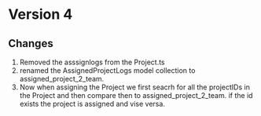 # Version 4

## Changes

1. Removed the asssignlogs from the Project.ts
2. renamed the AssignedProjectLogs model collection to assigned_project_2_team.
3. Now when assigning the Project we first seacrh for all the projectIDs in the Project and then compare then to assigned_project_2_team. if the id exists the project is assigned and vise versa.
